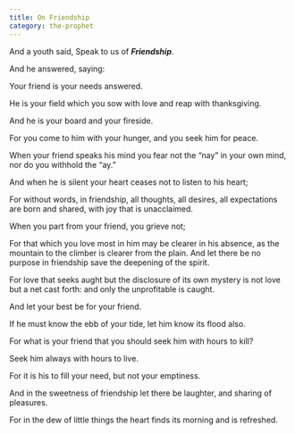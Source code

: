```yaml
---
title: On Friendship
category: the-prophet
---
```

And a youth said, Speak to us of **_Friendship_**.

And he answered, saying:

Your friend is your needs answered.

He is your field which you sow with love and reap with thanksgiving.

And he is your board and your fireside.

For you come to him with your hunger, and you seek him for peace.

When your friend speaks his mind you fear not the “nay” in your own mind, nor do you withhold the “ay.”

And when he is silent your heart ceases not to listen to his heart;

For without words, in friendship, all thoughts, all desires, all expectations are born and shared, with joy that is unacclaimed.

When you part from your friend, you grieve not;

For that which you love most in him may be clearer in his absence, as the mountain to the climber is clearer from the plain. And let there be no purpose in friendship save the deepening of the spirit.

For love that seeks aught but the disclosure of its own mystery is not love but a net cast forth: and only the unprofitable is caught.

And let your best be for your friend.

If he must know the ebb of your tide, let him know its flood also.

For what is your friend that you should seek him with hours to kill?

Seek him always with hours to live.

For it is his to fill your need, but not your emptiness.

And in the sweetness of friendship let there be laughter, and sharing of pleasures.

For in the dew of little things the heart finds its morning and is refreshed.
